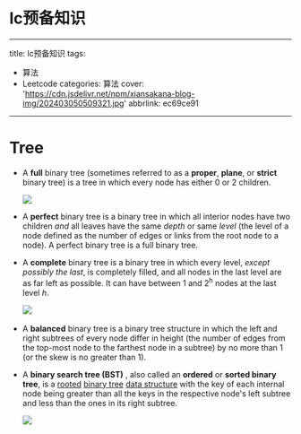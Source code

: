 # lc预备知识

---

title: lc预备知识
tags:

- 算法
- Leetcode
  categories: 算法
  cover: 'https://cdn.jsdelivr.net/npm/xiansakana-blog-img/202403050509321.jpg'
  abbrlink: ec69ce91

---

# Tree

- A **full** binary tree (sometimes referred to as a **proper**, **plane**, or **strict** binary tree) is a tree in which every node has either 0 or 2 children.

  ![](https://upload.wikimedia.org/wikipedia/commons/b/b0/Full_binary.svg)
- A **perfect** binary tree is a binary tree in which all interior nodes have two children *and* all leaves have the same *depth* or same *level* (the level of a node defined as the number of edges or links from the root node to a node). A perfect binary tree is a full binary tree.
- A **complete** binary tree is a binary tree in which every level, *except possibly the last*, is completely filled, and all nodes in the last level are as far left as possible. It can have between 1 and 2<sup>h</sup> nodes at the last level *h*.

  ​![](https://upload.wikimedia.org/wikipedia/commons/d/d9/Complete_binary2.svg)​
- A **balanced** binary tree is a binary tree structure in which the left and right subtrees of every node differ in height (the number of edges from the top-most node to the farthest node in a subtree) by no more than 1 (or the skew is no greater than 1).
- A **binary search tree (BST)** , also called an **ordered** or **sorted binary tree**, is a [rooted](https://en.wikipedia.org/wiki/Rooted_tree) [binary tree](https://en.wikipedia.org/wiki/Binary_tree) [data structure](https://en.wikipedia.org/wiki/Data_structure) with the key of each internal node being greater than all the keys in the respective node's left subtree and less than the ones in its right subtree.

  ​![](https://upload.wikimedia.org/wikipedia/commons/d/da/Binary_search_tree.svg)​
